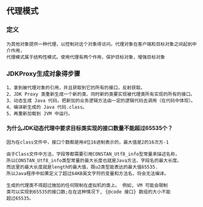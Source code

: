 ## 代理模式

### 定义
    
    为其他对象提供一种代理，以控制对这个对象得访问。代理对象在客户端和目标对象之间起到中介作用，
    代理模式属于结构性模式。使用代理有两个作用，保护目标对象，增强目标对象

### JDKProxy生成对象得步骤

    1、拿到被代理对象的引用，并且获取到它的所有的接口，反射获取。
    2、JDK Proxy 类重新生成一个新的类、同时新的类要实现被代理类所有实现的所有的接口。
    3、动态生成 Java 代码，把新加的业务逻辑方法由一定的逻辑代码去调用（在代码中体现）。
    4、编译新生成的 Java 代码.class。
    5、再重新加载到 JVM 中运行。   
    
    
#### 为什么JDK动态代理中要求目标类实现的接口数量不能超过65535个？    
    因为在class文件中，接口个数都是用4位16进制表示的，最大值是2的16次方-1 
    
    由于Class文件中方法，字段等都需要引用CONSTAN_Utf8_info型常量来描述名称，
    所以CONSTAN_Utf8_info类型常量的最大长度也就是Java方法，字段名的最大长度。
    而这里的最大长度就是length的最大值，既u2类型能表达的最大值65535.
    所以Java程序中如果定义了超过64KB英文字符的变量和方法名，将会无法编译。
    
    生成的代理类不得超过施加的任何限制在虚拟机的类上。 例如, VM 可能会限制
    类可以实现到65535的接口数;在在这种情况下, {@code 接口} 数组的大小不能
    超过65535。
    
    